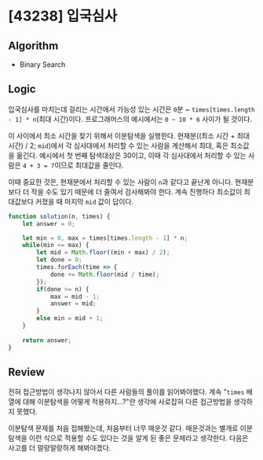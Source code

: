 # [43238] 입국심사
## Algorithm
- Binary Search
## Logic
입국심사를 마치는데 걸리는 시간에서 가능성 있는 시간은 `0`분 ~ `times[times.length - 1] * n`(최대 시간)이다.
프로그래머스의 예시에서는 `0 ~ 10 * 6` 사이가 될 것이다.

이 사이에서 최소 시간을 찾기 위해서 이분탐색을 실행한다.
현재분((최소 시간 + 최대 시간) / 2; `mid`)에서 각 심사대에서 처리할 수 있는 사람을 계산해서 최대, 혹은 최소값을 옮긴다.
예시에서 첫 번째 탐색대상은 30이고, 이때 각 심사대에서 처리할 수 있는 사람은 `4 + 3 = 7`이므로 최대값을 줄인다.

이때 중요한 것은, 현재분에서 처리할 수 있는 사람이 `n`과 같다고 끝난게 아니다.
현재분보다 더 작을 수도 있기 때문에 더 줄여서 검사해봐야 한다. 계속 진행하다 최소값이 최대값보다 커졌을 때 마지막 `mid` 값이 답이다.

```js
function solution(n, times) {
    let answer = 0;

    let min = 0, max = times[times.length - 1] * n;
    while(min <= max) {
        let mid = Math.floor((min + max) / 2);
        let done = 0;
        times.forEach(time => {
            done += Math.floor(mid / time);
        });
        if(done >= n) {
            max = mid - 1;
            answer = mid;
        }
        else min = mid + 1;
    }
    
    return answer;
}
```
## Review
전혀 접근방법이 생각나지 않아서 다른 사람들의 풀이를 읽어봐야했다. 계속 "`times` 배열에 대해 이분탐색을 어떻게 적용하지...?"란 생각에 사로잡혀 다른 접근방법을 생각하지 못했다.

이분탐색 문제를 처음 접해봤는데, 처음부터 너무 매운것 같다. 매운것과는 별개로 이분탐색을 이런 식으로 적용할 수도 있다는 것을 알게 된 좋은 문제라고 생각한다.
다음은 사고를 더 말랑말랑하게 해봐야겠다.

